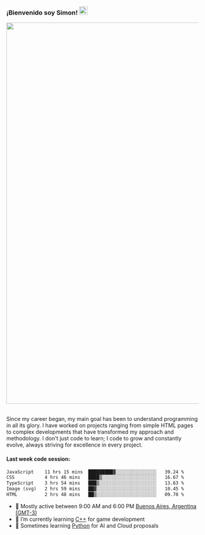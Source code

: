 <h3 align="flex-start"><b>¡Bienvenido soy Simon!&nbsp;</b><img src="https://media.giphy.com/media/hvRJCLFzcasrR4ia7z/giphy.gif" width="22"></h3>

<section>
  <img src="https://raw.githubusercontent.com/saadeghi/saadeghi/master/dino.gif" width="1000">
</section>

<br>
<p>Since my career began, my main goal has been to understand programming in all its glory. I have worked on projects ranging from simple HTML pages to complex developments that have transformed my approach and methodology. I don't just code to learn; I code to grow and constantly evolve, always striving for excellence in every project.</p>

<h4><b>Last week code session: </b></h4>

<!--START_SECTION:waka-->

```txt
JavaScript    11 hrs 15 mins  █████████▓░░░░░░░░░░░░░░░   39.24 %
CSS           4 hrs 46 mins   ████▒░░░░░░░░░░░░░░░░░░░░   16.67 %
TypeScript    3 hrs 54 mins   ███▒░░░░░░░░░░░░░░░░░░░░░   13.63 %
Image (svg)   2 hrs 59 mins   ██▓░░░░░░░░░░░░░░░░░░░░░░   10.45 %
HTML          2 hrs 48 mins   ██▒░░░░░░░░░░░░░░░░░░░░░░   09.78 %
```

<!--END_SECTION:waka-->

- 🚩 Mostly active between 9:00 AM and 6:00 PM <a href=https://onlinealarmkur.com/world/es>Buenos Aires, Argentina (GMT-3)</a>
- 👴 I’m currently learning <a href=https://images3.memedroid.com/images/UPLOADED755/65f2bce6734f6.webp>C++</a> for game development
- 🐍 Sometimes learning <a href=https://qph.cf2.quoracdn.net/main-qimg-4472b6229cb75bf66ab531f3ebd4f975-lq>Python</a> for AI and Cloud proposals
